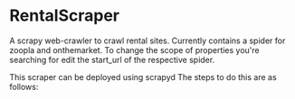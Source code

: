 # RentalScraper
A scrapy web-crawler to crawl rental sites.
Currently contains a spider for zoopla and onthemarket.
To change the scope of properties you're searching for edit the start_url of the respective spider.

This scraper can be deployed using scrapyd
The steps to do this are as follows:

